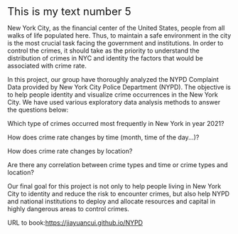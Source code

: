 <font size="5"> This is my text number 5</font> 


New York City, as the financial center of the United States, people from all walks of life populated here. Thus, to maintain a safe environment in the city is the most crucial task facing the government and institutions. In order to control the crimes, it should take as the priority to understand the distribution of crimes in NYC and identity the factors that would be associated with crime rate.

In this project, our group have thoroughly analyzed the NYPD Complaint Data provided by New York City Police Department (NYPD). The objective is to help people identity and visualize crime occurrences in the New York City. We have used various exploratory data analysis methods to answer the questions below:

Which type of crimes occurred most frequently in New York in year 2021?

How does crime rate changes by time (month, time of the day...)?

How does crime rate changes by location?

Are there any correlation between crime types and time or crime types and location?

Our final goal for this project is not only to help people living in New York City to identity and reduce the risk to encounter crimes, but also help NYPD and national institutions to deploy and allocate resources and capital in highly dangerous areas to control crimes.

URL to book:https://jiayuancui.github.io/NYPD
